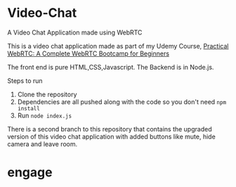 # Video-Chat
A Video Chat Application made using WebRTC

This is a video chat application made as part of my Udemy Course, [Practical WebRTC: A Complete WebRTC Bootcamp for Beginners](https://www.udemy.com/course/practical-webrtc-a-complete-webrtc-bootcamp-for-beginners/)

The front end is pure HTML,CSS,Javascript. 
The Backend is in Node.js.

Steps to run

1. Clone the repository
2. Dependencies are all pushed along with the code so you don't need `npm install`
3. Run `node index.js`

There is a second branch to this repository that contains the upgraded version of this video chat application with added buttons like mute, hide camera and leave room.
# engage
